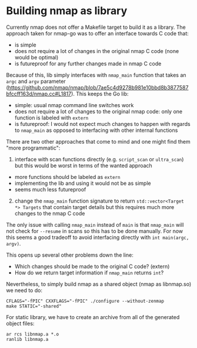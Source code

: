 # Building nmap as library

Currently nmap does not offer a Makefile target to build it as a library. The approach taken for nmap-go was to offer an interface towards C code that:
- is simple
- does not require a lot of changes in the original nmap C code (none would be optimal)
- is futureproof for any further changes made in nmap C code

Because of this, lib simply interfaces with `nmap_main` function that takes an `argc` and `argv` parameter (https://github.com/nmap/nmap/blob/7ae5c4d9278b981e10bbd8b3877587bfccff163d/nmap.cc#L1817). This keeps the Go lib:
- simple: usual nmap command line switches work
- does not require a lot of changes to the original nmap code: only one function is labeled with `extern`
- is futureproof: I would not expect much changes to happen with regards to `nmap_main` as opposed to interfacing with other internal functions

There are two other approaches that come to mind and one might find them "more programmatic":
1. interface with scan functions directly (e.g. `script_scan` or `ultra_scan`) but this would be worst in terms of the wanted approach
  - more functions should be labeled as `extern`
  - implementing the lib and using it would not be as simple
  - seems much less futureproof
2. change the `nmap_main` function signature to return `std::vector<Target *> Targets` that contain target details but this requires much more changes to the nmap C code

The only issue with calling `nmap_main` instead of `main` is that `nmap_main` will not check for `--resume` in scans so this has to be done manually. For now this seems a good tradeoff to avoid interfacing directly with `int main(argc, argv)`.

This opens up several other problems down the line:
- Which changes should be made to the original C code? (extern)
- How do we return target information if `nmap_main` returns `int`?

Nevertheless, to simply build nmap as a shared object (nmap as libnmap.so) we need to do:
```
CFLAGS="-fPIC" CXXFLAGS="-fPIC" ./configure --without-zenmap
make STATIC="-shared"
```

For static library, we have to create an archive from all of the generated object files:
```
ar rcs libnmap.a *.o
ranlib libnmap.a
```

